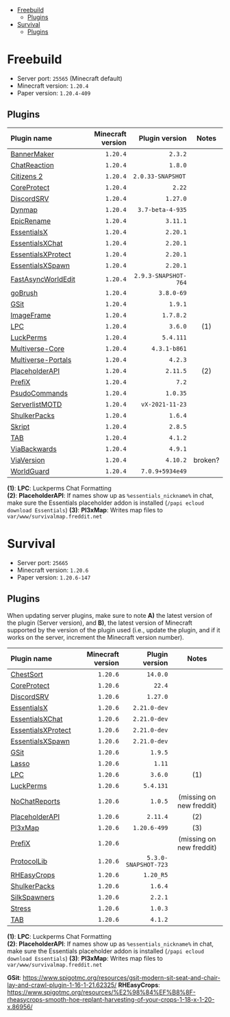 - [Freebuild](#freebuild)
  - [Plugins](#plugins)
- [Survival](#survival)
  - [Plugins](#plugins-1)

# Freebuild

- Server port: `25565` (Minecraft default)
- Minecraft version: `1.20.4`
- Paper version: `1.20.4-409`

## Plugins

| Plugin name                                                                | Minecraft version |       Plugin version |  Notes  |
|:-------------------------------------------------------------------------- | -----------------:| --------------------:|:-------:|
| [BannerMaker]()                                                            |          `1.20.4` |              `2.3.2` |         |
| [ChatReaction]()                                                           |          `1.20.4` |              `1.8.0` |         |
| [Citizens 2]()                                                             |          `1.20.4` |   `2.0.33-SNAPSHOT ` |         |
| [CoreProtect]()                                                            |          `1.20.4` |               `2.22` |         |
| [DiscordSRV]()                                                             |          `1.20.4` |             `1.27.0` |         |
| [Dynmap]()                                                                 |          `1.20.4` |     `3.7-beta-4-935` |         |
| [EpicRename]()                                                             |          `1.20.4` |             `3.11.1` |         |
| [EssentialsX](https://www.spigotmc.org/resources/essentialsx.9089/)        |          `1.20.4` |             `2.20.1` |         |
| [EssentialsXChat](https://www.spigotmc.org/resources/essentialsx.9089/)    |          `1.20.4` |             `2.20.1` |         |
| [EssentialsXProtect](https://www.spigotmc.org/resources/essentialsx.9089/) |          `1.20.4` |             `2.20.1` |         |
| [EssentialsXSpawn](https://www.spigotmc.org/resources/essentialsx.9089/)   |          `1.20.4` |             `2.20.1` |         |
| [FastAsyncWorldEdit]()                                                     |          `1.20.4` | `2.9.3-SNAPSHOT-764` |         |
| [goBrush]()                                                                |          `1.20.4` |           `3.8.0-69` |         |
| [GSit]()                                                                   |          `1.20.4` |              `1.9.1` |         |
| [ImageFrame]()                                                             |          `1.20.4` |            `1.7.8.2` |         |
| [LPC]()                                                                    |          `1.20.4` |              `3.6.0` |   (1)   |
| [LuckPerms]()                                                              |          `1.20.4` |            `5.4.111` |         |
| [Multiverse-Core]()                                                        |          `1.20.4` |         `4.3.1-b861` |         |
| [Multiverse-Portals]()                                                     |          `1.20.4` |              `4.2.3` |         |
| [PlaceholderAPI]()                                                         |          `1.20.4` |             `2.11.5` |   (2)   |
| [PrefiX]()                                                                 |          `1.20.4` |                `7.2` |         |
| [PsudoCommands]()                                                          |          `1.20.4` |             `1.0.35` |         |
| [ServerlistMOTD]()                                                         |          `1.20.4` |      `vX-2021-11-23` |         |
| [ShulkerPacks]()                                                           |          `1.20.4` |              `1.6.4` |         |
| [Skript]()                                                                 |          `1.20.4` |              `2.8.5` |         |
| [TAB]()                                                                    |          `1.20.4` |              `4.1.2` |         |
| [ViaBackwards]()                                                           |          `1.20.4` |              `4.9.1` |         |
| [ViaVersion]()                                                             |          `1.20.4` |             `4.10.2` | broken? |
| [WorldGuard]()                                                             |          `1.20.4` |      `7.0.9+5934e49` |         |

**(1)**: **LPC**: Luckperms Chat Formatting  
**(2)**: **PlaceholderAPI**: If names show up as `%essentials_nickname%` in chat, make sure the Essentials placeholder addon is installed (`/papi ecloud download Essentials`)
**(3)**: **Pl3xMap**: Writes map files to `var/www/survivalmap.freddit.net`

# Survival

- Server port: `25665`
- Minecraft version: `1.20.6`
- Paper version: `1.20.6-147`

## Plugins

When updating server plugins, make sure to note **A)** the latest version of the plugin (Server version), and **B)**, the latest version of Minecraft supported by the version of the plugin used (i.e., update the plugin, and if it works on the server, increment the Minecraft version number).

| Plugin name                                                                                  | Minecraft version |       Plugin version |           Notes          |
|:-------------------------------------------------------------------------------------------- | -----------------:| --------------------:|:------------------------:|
| [ChestSort](https://www.spigotmc.org/resources/chestsort-api.59773/)                         |          `1.20.6` |             `14.0.0` |                          |
| [CoreProtect](https://www.spigotmc.org/resources/coreprotect.8631/)                          |          `1.20.6` |               `22.4` |                          |
| [DiscordSRV](https://www.spigotmc.org/resources/discordsrv.18494/)                           |          `1.20.6` |             `1.27.0` |                          |
| [EssentialsX](https://www.spigotmc.org/resources/essentialsx.9089/)                          |          `1.20.6` |         `2.21.0-dev` |                          |
| [EssentialsXChat](https://www.spigotmc.org/resources/essentialsx.9089/)                      |          `1.20.6` |         `2.21.0-dev` |                          |
| [EssentialsXProtect](https://www.spigotmc.org/resources/essentialsx.9089/)                   |          `1.20.6` |         `2.21.0-dev` |                          |
| [EssentialsXSpawn](https://www.spigotmc.org/resources/essentialsx.9089/)                     |          `1.20.6` |         `2.21.0-dev` |                          |
| [GSit]()                                                                                     |          `1.20.6` |              `1.9.5` |                          |
| [Lasso](https://www.spigotmc.org/resources/lasso.54815/)                                     |          `1.20.6` |               `1.11` |                          |
| [LPC](https://www.spigotmc.org/resources/lpc-chat-formatter-1-7-10-1-20.68965/)              |          `1.20.6` |              `3.6.0` |            (1)           |
| [LuckPerms](https://www.spigotmc.org/resources/luckperms.28140/)                             |          `1.20.6` |            `5.4.131` |                          |
| [NoChatReports](https://www.spigotmc.org/resources/nochatreports-1-19-1-20-6.102931/)        |          `1.20.6` |              `1.0.5` | (missing on new freddit) |
| [PlaceholderAPI](https://www.spigotmc.org/resources/placeholderapi.6245/)                    |          `1.20.6` |             `2.11.4` |            (2)           |
| [Pl3xMap](https://modrinth.com/plugin/pl3xmap)                                               |          `1.20.6` |         `1.20.6-499` |            (3)           |
| [PrefiX](https://www.spigotmc.org/resources/prefix-custom-tag-manager-1-8-1-21.70359/)       |          `1.20.6` |                      | (missing on new freddit) |
| [ProtocolLib](https://www.spigotmc.org/resources/protocollib.1997/)                          |          `1.20.6` | `5.3.0-SNAPSHOT-723` |                          |
| [RHEasyCrops]()                                                                              |          `1.20.6` |            `1.20_R5` |                          |
| [ShulkerPacks](https://www.spigotmc.org/resources/shulker-backpacks-1-13-1-19.67466/)        |          `1.20.6` |              `1.6.4` |                          |
| [SilkSpawners](https://www.spigotmc.org/resources/silkspawners-versions-1-8-8-1-20-4.60063/) |          `1.20.6` |              `2.2.1` |                          |
| [Stress](https://www.spigotmc.org/resources/stress.79374/)                                   |          `1.20.6` |              `1.0.3` |                          |
| [TAB](https://www.spigotmc.org/resources/tab-1-5-1-21.57806/)                                |          `1.20.6` |              `4.1.2` |                          |

**(1)**: **LPC**: Luckperms Chat Formatting  
**(2)**: **PlaceholderAPI**: If names show up as `%essentials_nickname%` in chat, make sure the Essentials placeholder addon is installed (`/papi ecloud download Essentials`)
**(3)**: **Pl3xMap**: Writes map files to `var/www/survivalmap.freddit.net`

**GSit**: https://www.spigotmc.org/resources/gsit-modern-sit-seat-and-chair-lay-and-crawl-plugin-1-16-1-21.62325/
**RHEasyCrops**: https://www.spigotmc.org/resources/%E2%98%84%EF%B8%8F-rheasycrops-smooth-hoe-replant-harvesting-of-your-crops-1-18-x-1-20-x.86956/